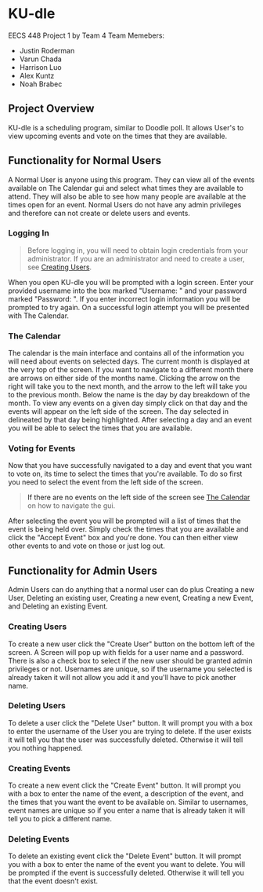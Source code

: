# KU-dle

EECS 448 Project 1 by Team 4
Team Memebers:
  * Justin Roderman
  * Varun Chada
  * Harrison Luo
  * Alex Kuntz
  * Noah Brabec

## Project Overview
KU-dle is a scheduling program, similar to Doodle poll. It allows User's to view upcoming events and vote on the times that they are available.

## Functionality for Normal Users
A Normal User is anyone using this program. They can view all of the events available on The Calendar gui and select what times they are available to attend. They will also be able to see how many people are available at the times open for an event. Normal Users do not have any admin privileges and therefore can not create or delete users and events.
### Logging In
>Before logging in, you will need to obtain login credentials from your administrator. If you are an administrator and need to create a user, see [Creating Users](#CreatingUser).

When you open KU-dle you will be prompted with a login screen. Enter your provided username into the box marked "Username: <Your Username>" and your password marked "Password: <Your Password>". If you enter incorrect login information you will be prompted to try again. On a successful login attempt you will be presented with The Calendar.   
### <a name="TheCalendar"><a/>The Calendar
The calendar is the main interface and contains all of the information you will need about events on selected days. The current month is displayed at the very top of the screen. If you want to navigate to a different month there are arrows on either side of the months name. Clicking the arrow on the right will take you to the next month, and the arrow to the left will take you to the previous month. Below the name is the day by day breakdown of the month. To view any events on a given day simply click on that day and the events will appear on the left side of the screen. The day selected in delineated by that day being highlighted. After selecting a day and an event you will be able to select the times that you are available.
### Voting for Events
Now that you have successfully navigated to a day and event that you want to vote on, its time to select the times that you're available. To do so first you need to select the event from the left side of the screen.
>If there are no events on the left side of the screen see [The Calendar](#TheCalendar) on how to navigate the gui.

After selecting the event you will be prompted will a list of times that the event is being held over. Simply check the times that you are available and click the "Accept Event" box and you're done. You can then either view other events to and vote on those or just log out.
## Functionality for Admin Users
Admin Users can do anything that a normal user can do plus Creating a new User, Deleting an existing user, Creating a new event, Creating a new Event, and Deleting an existing Event.
### <a name="CreatingUser"><a/>Creating Users
To create a new user click the "Create User" button on the bottom left of the screen. A Screen will pop up with fields for a user name and a password. There is also a check box to select if the new user should be granted admin privileges or not. Usernames are unique, so if the username you selected is already taken it will not allow you add it and you'll have to pick another name.
### Deleting Users
To delete a user click the "Delete User" button. It will prompt you with a box to enter the username of the User you are trying to delete. If the user exists it will tell you that the user was successfully deleted. Otherwise it will tell you nothing happened.
### Creating Events
To create a new event click the "Create Event" button. It will prompt you with a box to enter the name of the event, a description of the event, and the times that you want the event to be available on. Similar to usernames, event names are unique so if you enter a name that is already taken it will tell you to pick a different name.  
### Deleting Events
To delete an existing event click the "Delete Event" button. It will prompt you with a box to enter the name of the event you want to delete. You will be prompted if the event is successfully deleted. Otherwise it will tell you that the event doesn't exist. 
